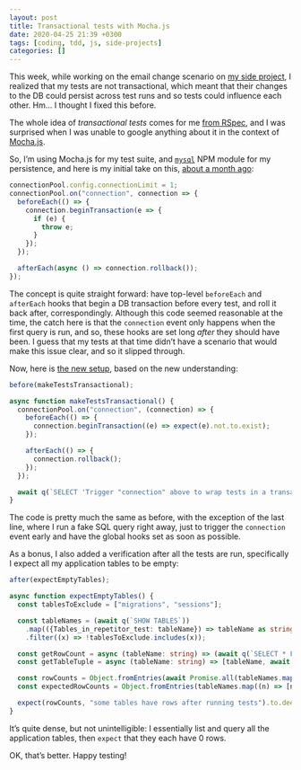 ```yaml
---
layout: post
title: Transactional tests with Mocha.js
date: 2020-04-25 21:39 +0300
tags: [coding, tdd, js, side-projects]
categories: []
---
```


This week, while working on the email change scenario on [my side project][0], I realized that my tests are not transactional, which meant that their changes to the DB could persist across test runs and so tests could influence each other. Hm... I thought I fixed this before.

[0]: https://github.com/gurdiga/repetitor.tsx/

The whole idea of _transactional tests_ comes for me [from RSpec][rspec], and I was surprised when I was unable to google anything about it in the context of [Mocha.js][mocha].

[rspec]: https://relishapp.com/rspec/rspec-rails/docs/model-specs/transactional-examples
[mocha]: https://mochajs.org

So, I’m using Mocha.js for my test suite, and [`mysql`][1] NPM module for my persistence, and here is my initial take on this, [about a month ago][3]:

[1]: https://www.npmjs.com/package/mysql
[3]: https://github.com/gurdiga/repetitor.tsx/blob/153b5a7f45c879b2781728a48df5ee248797edf9/backend/tests/src/TestHelpers.ts#L13-L24

```ts
connectionPool.config.connectionLimit = 1;
connectionPool.on("connection", connection => {
  beforeEach(() => {
    connection.beginTransaction(e => {
      if (e) {
        throw e;
      }
    });
  });

  afterEach(async () => connection.rollback());
});
```

The concept is quite straight forward: have top-level `beforeEach` and `afterEach` hooks that begin a DB transaction before every test, and roll it back after, correspondingly. Although this code seemed reasonable at the time, the catch here is that the `connection` event only happens when the first query is run, and so, these hooks are set long _after_ they should have been. I guess that my tests at that time didn’t have a scenario that would make this issue clear, and so it slipped through.

Now, here is [the new setup][4], based on the new understanding:

[4]: https://github.com/gurdiga/repetitor.tsx/blob/e3c51b815aecbcc34e491fe195755c83f8436bc1/backend/tests/src/TestHelpers.ts#L14-L29

```ts
before(makeTestsTransactional);

async function makeTestsTransactional() {
  connectionPool.on("connection", (connection) => {
    beforeEach(() => {
      connection.beginTransaction((e) => expect(e).not.to.exist);
    });

    afterEach(() => {
      connection.rollback();
    });
  });

  await q(`SELECT 'Trigger "connection" above to wrap tests in a transaction';`);
}

```

The code is pretty much the same as before, with the exception of the last line, where I run a fake SQL query right away, just to trigger the `connection` event early and have the global hooks set as soon as possible.

As a bonus, I also added a verification after all the tests are run, specifically I expect all my application tables to be empty:

```ts
after(expectEmptyTables);

async function expectEmptyTables() {
  const tablesToExclude = ["migrations", "sessions"];

  const tableNames = (await q(`SHOW TABLES`))
    .map(({Tables_in_repetitor_test: tableName}) => tableName as string)
    .filter((x) => !tablesToExclude.includes(x));

  const getRowCount = async (tableName: string) => (await q(`SELECT * FROM ${tableName}`)).length;
  const getTableTuple = async (tableName: string) => [tableName, await getRowCount(tableName)] as [string, number];

  const rowCounts = Object.fromEntries(await Promise.all(tableNames.map(getTableTuple)));
  const expectedRowCounts = Object.fromEntries(tableNames.map((n) => [n, 0]));

  expect(rowCounts, "some tables have rows after running tests").to.deep.equal(expectedRowCounts);
}
```

It’s quite dense, but not unintelligible: I essentially list and query all the application tables, then `expect` that they each have 0 rows.

OK, that’s better. Happy testing!

